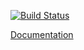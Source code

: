 [![Build Status](https://travis-ci.com/LabShare/data-structures.svg?branch=master)](https://travis-ci.com/LabShare/data-structures)

[Documentation](https://labshare.github.io/data-structures)